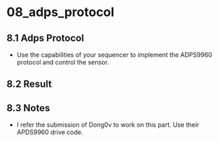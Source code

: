 # 08_adps_protocol

## 8.1 Adps Protocol

- Use the capabilities of your sequencer to implement the ADPS9960 protocol and control the sensor.

## 8.2 Result


## 8.3 Notes
- I refer the submission of Dong0v to work on this part. Use their APDS9960 drive code.